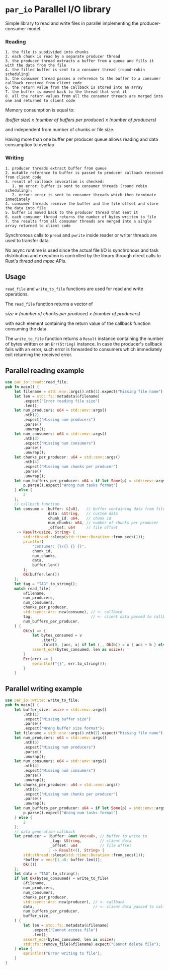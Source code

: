 # `par_io` Parallel I/O library

Simple library to read and write files in parallel implementing the producer-consumer
model.

### Reading

    1. the file is subdivided into chunks
    2. each chunk is read by a separate producer thread
    3. the producer thread extracts a buffer from a queue and fills it with the data from the file
    4. the filled buffer is sent to a consumer thread (round-robin scheduling)
    5. the consumer thread passes a reference to the buffer to a consumer callback received from client code
    6. the return value from the callback is stored into an array
    7. the buffer is moved back to the thread that sent it
    8. all the return values from all the consumer threads are merged into one and returned to client code

Memory consumption is equal to:
 
 *(buffer size) x (number of buffers per producer) x (number of producers)*

and independent from number of chunks or file size.

Having more than one buffer per producer queue allows reading and data consumption to overlap

### Writing

    1. producer threads extract buffer from queue
    2. mutable reference to buffer is passed to producer callback received from client code
    3. result of callback invocation is checked: 
       1. no error: buffer is sent to consumer threads (round robin scheduling);
       2. error: error is sent to consumer threads which then terminate immediately
    4. consumer threads receive the buffer and the file offset and store the data into file
    5. buffer is moved back to the producer thread that sent it
    6. each consumer thread returns the number of bytes written to file  
    7. the results from all consumer threads are merged into a single array returned to client code

Synchronous calls to `pread` and `pwrite` inside reader or writer threads are used
to transfer data.

No async runtime is used since the actual file I/O is synchronous and task
distribution and execution is controlled by the library through direct calls
to Rust's *thread* and *mpsc* APIs.

## Usage

`read_file` and `write_to_file` functions are used for read and write operations.

The `read_file` function returns a vector of 

  *size = (number of chunks per producer) x (number of producers)*

with each element containing the return value of the callback function consuming
the data.

The `write_to_file` function returns a `Result` instance containing the number of
bytes written or an `Err(String)` instance.
In case the producer's callback fails with an error, such error is forwarded to
consumers which immediately exit returning the received error.

## Parallel reading example

```rust
use par_io::read::read_file;
pub fn main() {
    let filename = std::env::args().nth(1).expect("Missing file name");
    let len = std::fs::metadata(&filename)
        .expect("Error reading file size")
        .len();
    let num_producers: u64 = std::env::args()
        .nth(2)
        .expect("Missing num producers")
        .parse()
        .unwrap();
    let num_consumers: u64 = std::env::args()
        .nth(3)
        .expect("Missing num consumers")
        .parse()
        .unwrap();
    let chunks_per_producer: u64 = std::env::args()
        .nth(4)
        .expect("Missing num chunks per producer")
        .parse()
        .unwrap();
    let num_buffers_per_producer: u64 = if let Some(p) = std::env::args().nth(5) {
        p.parse().expect("Wrong num tasks format")
    } else {
        2
    };
    // callback function
    let consume = |buffer: &[u8],   // buffer containing data from file
                   data: &String,   // custom data
                   chunk_id: u64,   // chunk id 
                   num_chunks: u64, // number of chunks per producer
                   _offset: u64     // file offset
     -> Result<usize, String> {
        std::thread::sleep(std::time::Duration::from_secs(1));
        println!(
            "Consumer: {}/{} {} {}",
            chunk_id,
            num_chunks,
            data,
            buffer.len()
        );
        Ok(buffer.len())
    };
    let tag = "TAG".to_string();
    match read_file(
        &filename,
        num_producers,
        num_consumers,
        chunks_per_producer,
        std::sync::Arc::new(consume), // <- callback
        tag,                          // <- client data passed to callback
        num_buffers_per_producer,
    ) {
        Ok(v) => {
            let bytes_consumed = v
                .iter()
                .fold(0, |acc, x| if let (_, Ok(b)) = x { acc + b } else { acc });
            assert_eq!(bytes_consumed, len as usize);
        }
        Err(err) => {
            eprintln!("{}", err.to_string());
        }
    }
```

## Parallel writing example

```rust
use par_io::write::write_to_file;
pub fn main() {
    let buffer_size: usize = std::env::args()
        .nth(1)
        .expect("Missing buffer size")
        .parse()
        .expect("Wrong buffer size format");
    let filename = std::env::args().nth(2).expect("Missing file name");
    let num_producers: u64 = std::env::args()
        .nth(3)
        .expect("Missing num producers")
        .parse()
        .unwrap();
    let num_consumers: u64 = std::env::args()
        .nth(4)
        .expect("Missing num consumers")
        .parse()
        .unwrap();
    let chunks_per_producer: u64 = std::env::args()
        .nth(5)
        .expect("Missing num chunks per producer")
        .parse()
        .unwrap();
    let num_buffers_per_producer: u64 = if let Some(p) = std::env::args().nth(5) {
        p.parse().expect("Wrong num tasks format")
    } else {
        2
    };
    // data generation callback
    let producer = |buffer: &mut Vec<u8>, // buffer to write to
                    _tag: &String,        // client data
                    _offset: u64          // file offset
                   | -> Result<(), String> {
        std::thread::sleep(std::time::Duration::from_secs(1));
        *buffer = vec![1_u8; buffer.len()];
        Ok(())
    };
    let data = "TAG".to_string();
    if let Ok(bytes_consumed) = write_to_file(
        &filename,
        num_producers,
        num_consumers,
        chunks_per_producer,
        std::sync::Arc::new(producer), // <- callback
        data,                          // <- client data passed to callback
        num_buffers_per_producer,
        buffer_size,
    ) {
        let len = std::fs::metadata(&filename)
            .expect("Cannot access file")
            .len();
        assert_eq!(bytes_consumed, len as usize);
        std::fs::remove_file(&filename).expect("Cannot delete file");
    } else {
        eprintln!("Error writing to file");
    }
}
```